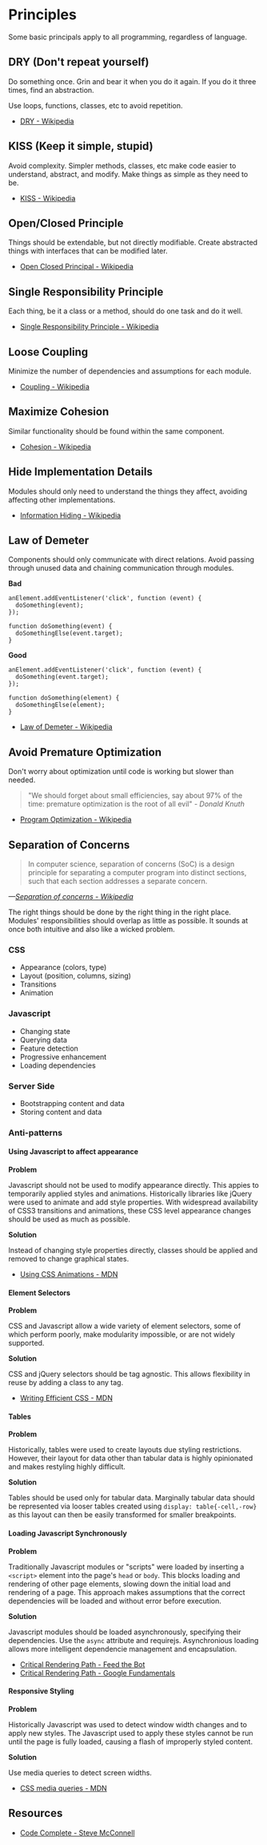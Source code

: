 # Principles

Some basic principals apply to all programming, regardless of language.

## DRY (Don't repeat yourself)

Do something once. Grin and bear it when you do it again. If you do it three times, find an abstraction.

Use loops, functions, classes, etc to avoid repetition.

* [DRY - Wikipedia](http://en.wikipedia.org/wiki/Don%27t_repeat_yourself)

## KISS (Keep it simple, stupid)

Avoid complexity. Simpler methods, classes, etc make code easier to understand, abstract, and modify. Make things as simple as they need to be.

* [KISS - Wikipedia](http://en.wikipedia.org/wiki/KISS_principle)

## Open/Closed Principle

Things should be extendable, but not directly modifiable. Create abstracted things with interfaces that can be modified later.

* [Open Closed Principal - Wikipedia](http://en.wikipedia.org/wiki/Open_Closed_Principle)

## Single Responsibility Principle

Each thing, be it a class or a method, should do one task and do it well.

* [Single Responsibility Principle - Wikipedia](http://en.wikipedia.org/wiki/Single_responsibility_principle)

## Loose Coupling

Minimize the number of dependencies and assumptions for each module.

* [Coupling - Wikipedia](http://en.wikipedia.org/wiki/Coupling_(computer_programming))

## Maximize Cohesion

Similar functionality should be found within the same component.

* [Cohesion - Wikipedia](https://developer.mozilla.org/en-US/docs/Web/Guide/CSS/Media_queries)

## Hide Implementation Details

Modules should only need to understand the things they affect, avoiding affecting other implementations.

* [Information Hiding - Wikipedia](http://en.wikipedia.org/wiki/Information_Hiding)

## Law of Demeter

Components should only communicate with direct relations. Avoid passing through unused data and chaining communication through modules.

**Bad**

```
anElement.addEventListener('click', function (event) {
  doSomething(event);
});

function doSomething(event) {
  doSomethingElse(event.target);
}
```

**Good**

```
anElement.addEventListener('click', function (event) {
  doSomething(event.target);
});

function doSomething(element) {
  doSomethingElse(element);
}
```

* [Law of Demeter - Wikipedia](http://en.wikipedia.org/wiki/Law_of_Demeter)

## Avoid Premature Optimization

Don't worry about optimization until code is working but slower than needed.

>  "We should forget about small efficiencies, say about 97% of the time: premature optimization is the root of all evil"
<cite>- Donald Knuth</cite>

* [Program Optimization - Wikipedia](http://en.wikipedia.org/wiki/Program_optimization)

## Separation of Concerns

> In computer science, separation of concerns (SoC) is a design principle for separating a computer program into distinct sections, such that each section addresses a separate concern.

<cite>&mdash;[Separation of concerns - Wikipedia](http://en.wikipedia.org/wiki/Separation_of_concerns)</cite>

The right things should be done by the right thing in the right place. Modules' responsibilities should overlap as little as possible. It sounds at once both intuitive and also like a wicked problem.

### CSS
* Appearance (colors, type)
* Layout (position, columns, sizing)
* Transitions
* Animation

### Javascript
* Changing state
* Querying data
* Feature detection
* Progressive enhancement
* Loading dependencies

### Server Side
* Bootstrapping content and data
* Storing content and data

### Anti-patterns

#### Using Javascript to affect appearance

**Problem**

Javascript should not be used to modify appearance directly. This appies to temporarily applied styles and animations. Historically libraries like jQuery were used to animate and add style properties. With widespread availability of CSS3 transitions and animations, these CSS level appearance changes should be used as much as possible.

**Solution**

Instead of changing style properties directly, classes should be applied and removed to change graphical states.

* [Using CSS Animations - MDN](https://developer.mozilla.org/en-US/docs/Web/Guide/CSS/Using_CSS_animations)

#### Element Selectors

**Problem**

CSS and Javascript allow a wide variety of element selectors, some of which perform poorly, make modularity impossible, or are not widely supported.

**Solution**

CSS and jQuery selectors should be tag agnostic. This allows flexibility in reuse by adding a class to any tag.

* [Writing Efficient CSS - MDN](https://developer.mozilla.org/en-US/docs/Web/Guide/CSS/Writing_efficient_CSS)

#### Tables

**Problem**

Historically, tables were used to create layouts due styling restrictions. However, their layout for data other than tabular data is highly opinionated and makes restyling highly difficult.

**Solution**

Tables should be used only for tabular data. Marginally tabular data should be represented via looser tables created using `display: table{-cell,-row}` as this layout can then be easily transformed for smaller breakpoints.

#### Loading Javascript Synchronously

**Problem**

Traditionally Javascript modules or "scripts" were loaded by inserting a `<script>` element into the page's `head` or `body`. This blocks loading and rendering of other page elements, slowing down the initial load and rendering of a page. This approach makes assumptions that the correct dependencies will be loaded and without error before execution.

**Solution**

Javascript modules should be loaded asynchronously, specifying their dependencies. Use the `async` attribute and requirejs. Asynchronious loading allows more intelligent dependencie management and encapsulation.

* [Critical Rendering Path - Feed the Bot](http://www.feedthebot.com/pagespeed/critical-render-path.html)
* [Critical Rendering Path - Google Fundamentals](https://developers.google.com/web/fundamentals/performance/critical-rendering-path)

#### Responsive Styling

**Problem**

Historically Javascript was used to detect window width changes and to apply new styles. The Javascript used to apply these styles cannot be run until the page is fully loaded, causing a flash of improperly styled content.

**Solution**

Use media queries to detect screen widths.

* [CSS media queries - MDN](https://developer.mozilla.org/en-US/docs/Web/Guide/CSS/Media_queries)

## Resources

* [Code Complete - Steve McConnell](http://www.amazon.com/Code-Complete-Practical-Handbook-Construction/dp/0735619670)
